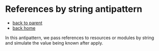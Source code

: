 # References by string antipattern

- [back to parent](../)
- [back home](../../)

In this antipattern, we pass references to resources or modules by string and simulate the value being known after apply.
